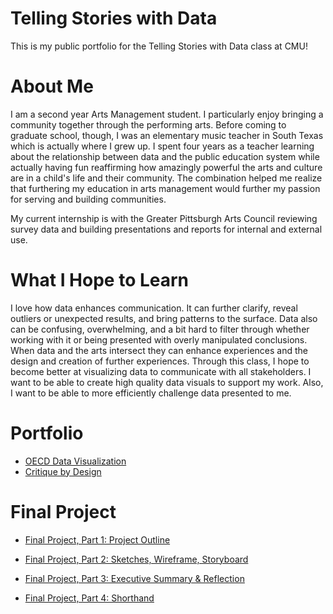 # Telling Stories with Data

This is my public portfolio for the Telling Stories with Data class at CMU!

# About Me

I am a second year Arts Management student. I particularly enjoy bringing a community together through the performing arts. Before coming to graduate school, though, I was an elementary music teacher in South Texas which is actually where I grew up. I spent four years as a teacher learning about the relationship between data and the public education system while actually having fun reaffirming how amazingly powerful the arts and culture are in a child's life and their community. The combination helped me realize that furthering my education in arts management would further my passion for serving and building communities.

My current internship is with the Greater Pittsburgh Arts Council reviewing survey data and building presentations and reports for internal and external use. 

# What I Hope to Learn

I love how data enhances communication. It can further clarify, reveal outliers or unexpected results, and bring patterns to the surface. Data also can be confusing, overwhelming, and a bit hard to filter through whether working with it or being presented with overly manipulated conclusions. When data and the arts intersect they can enhance experiences and the design and creation of further experiences. Through this class, I hope to become better at visualizing data to communicate with all stakeholders. I want to be able to create high quality data visuals to support my work. Also, I want to be able to more efficiently challenge data presented to me.

# Portfolio
  * [OECD Data Visualization](Assignment1.md)
  * [Critique by Design](Assignment3CritiquebyDesign.md)
  
# Final Project
  * [Final Project, Part 1: Project Outline](final_project_NinaChavez.md)

  * [Final Project, Part 2: Sketches, Wireframe, Storyboard](final_project_part2_NinaChavez.md)

  * [Final Project, Part 3: Executive Summary & Reflection](final_project_part3_NinaChavez.md)
  
  * [Final Project, Part 4: Shorthand]()
